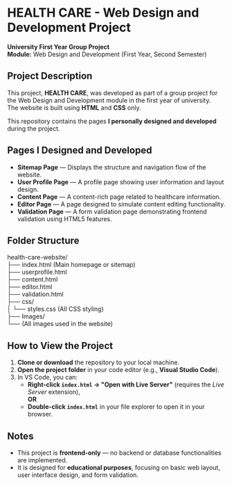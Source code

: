 # HEALTH CARE - Web Design and Development Project

**University First Year Group Project**  
**Module:** Web Design and Development (First Year, Second Semester)

## Project Description
This project, **HEALTH CARE**, was developed as part of a group project for the Web Design and Development module in the first year of university.  
The website is built using **HTML** and **CSS** only.

This repository contains the pages **I personally designed and developed** during the project.

## Pages I Designed and Developed

- **Sitemap Page** — Displays the structure and navigation flow of the website.
- **User Profile Page** — A profile page showing user information and layout design.
- **Content Page** — A content-rich page related to healthcare information.
- **Editor Page** — A page designed to simulate content editing functionality.
- **Validation Page** — A form validation page demonstrating frontend validation using HTML5 features.

## Folder Structure

health-care-website/  
├── index.html (Main homepage or sitemap)  
├── userprofile.html  
├── content.html  
├── editor.html  
├── validation.html  
├── css/  
│   └── styles.css (All CSS styling)  
├── Images/  
   └── (All images used in the website) 


## How to View the Project

1. **Clone or download** the repository to your local machine.
2. **Open the project folder** in your code editor (e.g., **Visual Studio Code**).
3. In VS Code, you can:
   - **Right-click `index.html` → "Open with Live Server"** (requires the *Live Server* extension),  
     **OR**
   - **Double-click `index.html`** in your file explorer to open it in your browser.

## Notes

- This project is **frontend-only** — no backend or database functionalities are implemented.
- It is designed for **educational purposes**, focusing on basic web layout, user interface design, and form validation.



